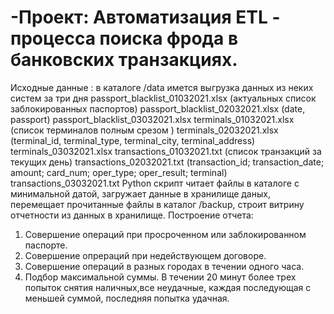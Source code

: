 # -Проект: Автоматизация ETL - процесса поиска фрода в банковских транзакциях.
Исходные данные :  в каталоге /data  имется выгрузка данных из неких систем за три дня
      passport_blacklist_01032021.xlsx   (актуальных список заблокированных паспортов)
      passport_blacklist_02032021.xlsx   (date,	passport)
      passport_blacklist_03032021.xlsx
      terminals_01032021.xlsx  (список терминалов полным срезом  )
      terminals_02032021.xlsx  (terminal_id,	 terminal_type,	 terminal_city,	 terminal_address)
      terminals_03032021.xlsx
      transactions_01032021.txt  (список транзакций за текущих день)
      transactions_02032021.txt  (transaction_id; transaction_date; amount; card_num; oper_type; oper_result; terminal)
      transactions_03032021.txt
Python скрипт читает файлы в каталоге с минимальной датой, загружает данные в хранилище даных, перемещает прочитанные файлы в каталог /backup, строит витрину отчетности из данных в хранилище.
Построение отчета:
1. Совершение операций при просроченном или заблокированном паспорте.
2. Совершение опрераций при недействующем договоре.
3. Совершение операций в разных городах в течении одного часа.
4. Подбор максимальной суммы. В течении 20 минут более трех попыток снятия наличных,все неудачные, каждая последующая с меньшей суммой, последняя попытка удачная. 
